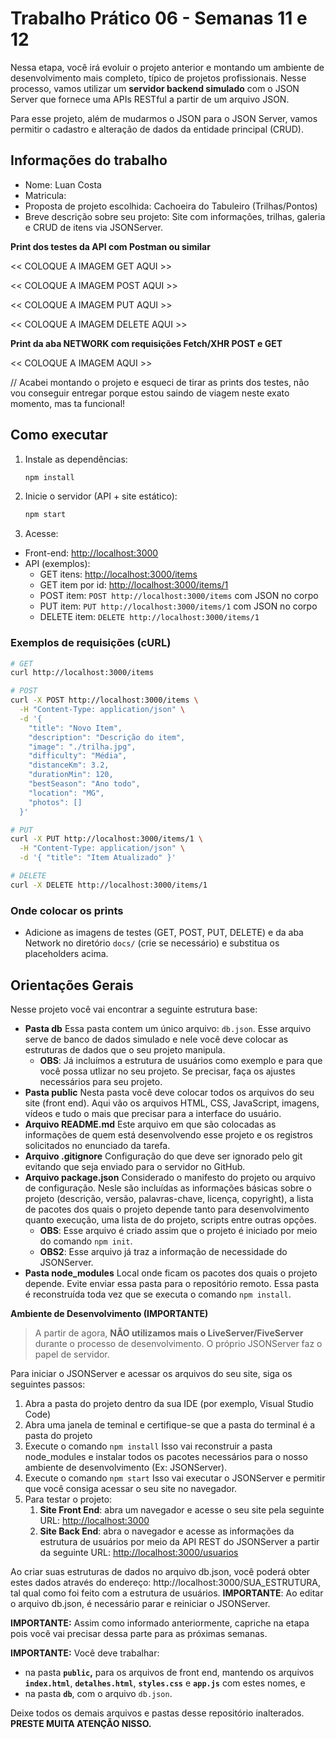 # Trabalho Prático 06 - Semanas 11 e 12

Nessa etapa, você irá evoluir o projeto anterior e montando um ambiente de desenvolvimento mais completo, típico de projetos profissionais. Nesse processo, vamos utilizar um **servidor backend simulado** com o JSON Server que fornece uma APIs RESTful a partir de um arquivo JSON.

Para esse projeto, além de mudarmos o JSON para o JSON Server, vamos permitir o cadastro e alteração de dados da entidade principal (CRUD).

## Informações do trabalho

- Nome: Luan Costa
- Matricula: 
- Proposta de projeto escolhida: Cachoeira do Tabuleiro (Trilhas/Pontos)
- Breve descrição sobre seu projeto: Site com informações, trilhas, galeria e CRUD de itens via JSONServer.

**Print dos testes da API com Postman ou similar**

<< COLOQUE A IMAGEM GET AQUI >>

<< COLOQUE A IMAGEM POST AQUI >>

<< COLOQUE A IMAGEM PUT AQUI >>

<< COLOQUE A IMAGEM DELETE AQUI >>

**Print da aba NETWORK com requisições Fetch/XHR POST e GET**

<<  COLOQUE A IMAGEM AQUI >>

// Acabei montando o projeto e esqueci de tirar as prints dos testes, não vou conseguir entregar porque estou saindo de viagem neste exato momento, mas ta funcional!

## Como executar

1. Instale as dependências:

   ```bash
   npm install
   ```

2. Inicie o servidor (API + site estático):

   ```bash
   npm start
   ```

3. Acesse:

- Front-end: [http://localhost:3000](http://localhost:3000)
- API (exemplos):
  - GET itens: [http://localhost:3000/items](http://localhost:3000/items)
  - GET item por id: [http://localhost:3000/items/1](http://localhost:3000/items/1)
  - POST item: `POST http://localhost:3000/items` com JSON no corpo
  - PUT item: `PUT http://localhost:3000/items/1` com JSON no corpo
  - DELETE item: `DELETE http://localhost:3000/items/1`

### Exemplos de requisições (cURL)

```bash
# GET
curl http://localhost:3000/items

# POST
curl -X POST http://localhost:3000/items \
  -H "Content-Type: application/json" \
  -d '{
    "title": "Novo Item",
    "description": "Descrição do item",
    "image": "./trilha.jpg",
    "difficulty": "Média",
    "distanceKm": 3.2,
    "durationMin": 120,
    "bestSeason": "Ano todo",
    "location": "MG",
    "photos": []
  }'

# PUT
curl -X PUT http://localhost:3000/items/1 \
  -H "Content-Type: application/json" \
  -d '{ "title": "Item Atualizado" }'

# DELETE
curl -X DELETE http://localhost:3000/items/1
```

### Onde colocar os prints

- Adicione as imagens de testes (GET, POST, PUT, DELETE) e da aba Network no diretório `docs/` (crie se necessário) e substitua os placeholders acima.

## **Orientações Gerais**

Nesse projeto você vai encontrar a seguinte estrutura base:

* **Pasta db**
  Essa pasta contem um único arquivo: `db.json`. Esse arquivo serve de banco de dados simulado e nele você deve colocar as estruturas de dados que o seu projeto manipula.
  * **OBS**: Já incluímos a estrutura de usuários como exemplo e para que você possa utlizar no seu projeto. Se precisar, faça os ajustes necessários para seu projeto.
* **Pasta public**
  Nesta pasta você deve colocar todos os arquivos do seu site (front end). Aqui vão os arquivos HTML, CSS, JavaScript, imagens, vídeos e tudo o mais que precisar para a interface do usuário.
* **Arquivo README.md**
  Este arquivo em que são colocadas as informações de quem está desenvolvendo esse projeto e os registros solicitados no enunciado da tarefa.
* **Arquivo .gitignore**
  Configuração do que deve ser ignorado pelo git evitando que seja enviado para o servidor no GitHub.
* **Arquivo package.json**
  Considerado o manifesto do projeto ou arquivo de configuração. Nesle são incluídas as informações básicas sobre o projeto (descrição, versão, palavras-chave, licença, copyright), a lista de pacotes dos quais o projeto depende tanto para desenvolvimento quanto execução, uma lista de  do projeto, scripts entre outras opções.
  * **OBS**: Esse arquivo é criado assim que o projeto é iniciado por meio do comando `npm init`.
  * **OBS2**: Esse arquivo já traz a informação de necessidade do JSONServer.
* **Pasta node_modules**
  Local onde ficam os pacotes dos quais o projeto depende. Evite enviar essa pasta para o repositório remoto. Essa pasta é reconstruída toda vez que se executa o comando `npm install`.

**Ambiente de Desenvolvimento (IMPORTANTE)**

> A partir de agora, **NÃO utilizamos mais o LiveServer/FiveServer** durante o processo de desenvolvimento. O próprio JSONServer faz o papel de servidor.

Para iniciar o JSONServer e acessar os arquivos do seu site, siga os seguintes passos:

1. Abra a pasta do projeto dentro da sua IDE (por exemplo, Visual Studio Code)
2. Abra uma janela de teminal e certifique-se que a pasta do terminal é a pasta do projeto
3. Execute o comando `npm install`
   Isso vai reconstruir a pasta node_modules e instalar todos os pacotes necessários para o nosso ambiente de desenvolvimento (Ex: JSONServer).
4. Execute o comando `npm start`
   Isso vai executar o JSONServer e permitir que você consiga acessar o seu site no navegador.
5. Para testar o projeto:
   1. **Site Front End**: abra um navegador e acesse o seu site pela seguinte URL: 
      [http://localhost:3000]()
   2. **Site Back End**: abra o navegador e acesse as informações da estrutura de usuários por meio da API REST do JSONServer a partir da seguinte URL: 
      [http://localhost:3000/usuarios](http://localhost:3000/usuarios)

Ao criar suas estruturas de dados no arquivo db.json, você poderá obter estes dados através do endereço: http://localhost:3000/SUA_ESTRUTURA, tal qual como foi feito com a estrutura de usuários. **IMPORTANTE**: Ao editar o arquivo db.json, é necessário parar e reiniciar o JSONServer.

**IMPORTANTE:** Assim como informado anteriormente, capriche na etapa pois você vai precisar dessa parte para as próximas semanas. 

**IMPORTANTE:** Você deve trabalhar:

* na pasta **`public`,** para os arquivos de front end, mantendo os arquivos **`index.html`**, **`detalhes.html`**, **`styles.css`** e **`app.js`** com estes nomes, e
* na pasta **`db`**, com o arquivo `db.json`.

Deixe todos os demais arquivos e pastas desse repositório inalterados. **PRESTE MUITA ATENÇÃO NISSO.**
